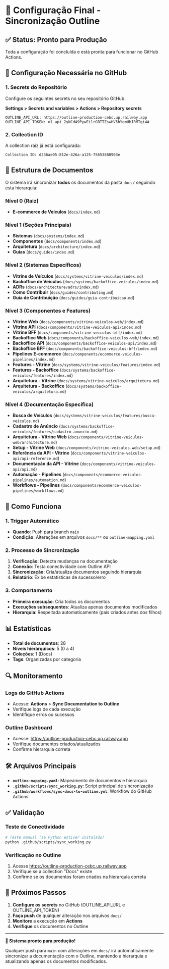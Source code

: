 # 🎯 Configuração Final - Sincronização Outline

## ✅ Status: Pronto para Produção

Toda a configuração foi concluída e está pronta para funcionar no GitHub Actions.

## 🔧 Configuração Necessária no GitHub

### 1. Secrets do Repositório

Configure os seguintes secrets no seu repositório GitHub:

**Settings > Secrets and variables > Actions > Repository secrets**

```
OUTLINE_API_URL: https://outline-production-cebc.up.railway.app
OUTLINE_API_TOKEN: ol_api_2yNCdA9PywEilrGBTTZswHV5hYemUhIRMTgi4A
```

### 2. Collection ID

A collection raiz já está configurada:
```
Collection ID: d236ae05-812e-426a-a125-75653888903e
```

## 📁 Estrutura de Documentos

O sistema irá sincronizar **todos** os documentos da pasta `docs/` seguindo esta hierarquia:

### Nível 0 (Raiz)
- **E-commerce de Veículos** (`docs/index.md`)

### Nível 1 (Seções Principais)
- **Sistemas** (`docs/systems/index.md`)
- **Componentes** (`docs/components/index.md`)
- **Arquitetura** (`docs/architecture/index.md`)
- **Guias** (`docs/guides/index.md`)

### Nível 2 (Sistemas Específicos)
- **Vitrine de Veículos** (`docs/systems/vitrine-veiculos/index.md`)
- **Backoffice de Veículos** (`docs/systems/backoffice-veiculos/index.md`)
- **ADRs** (`docs/architecture/adrs/index.md`)
- **Como Contribuir** (`docs/guides/contributing.md`)
- **Guia de Contribuição** (`docs/guides/guia-contribuicao.md`)

### Nível 3 (Componentes e Features)
- **Vitrine Web** (`docs/components/vitrine-veiculos-web/index.md`)
- **Vitrine API** (`docs/components/vitrine-veiculos-api/index.md`)
- **Vitrine BFF** (`docs/components/vitrine-veiculos-bff/index.md`)
- **Backoffice Web** (`docs/components/backoffice-veiculos-web/index.md`)
- **Backoffice API** (`docs/components/backoffice-veiculos-api/index.md`)
- **Backoffice BFF** (`docs/components/backoffice-veiculos-bff/index.md`)
- **Pipelines E-commerce** (`docs/components/ecommerce-veiculos-pipelines/index.md`)
- **Features - Vitrine** (`docs/systems/vitrine-veiculos/features/index.md`)
- **Features - Backoffice** (`docs/systems/backoffice-veiculos/features/index.md`)
- **Arquitetura - Vitrine** (`docs/systems/vitrine-veiculos/arquitetura.md`)
- **Arquitetura - Backoffice** (`docs/systems/backoffice-veiculos/arquitetura.md`)

### Nível 4 (Documentação Específica)
- **Busca de Veículos** (`docs/systems/vitrine-veiculos/features/busca-veiculos.md`)
- **Cadastro de Anúncio** (`docs/systems/backoffice-veiculos/features/cadastro-anuncio.md`)
- **Arquitetura - Vitrine Web** (`docs/components/vitrine-veiculos-web/architecture.md`)
- **Setup - Vitrine Web** (`docs/components/vitrine-veiculos-web/setup.md`)
- **Referência da API - Vitrine** (`docs/components/vitrine-veiculos-api/api-reference.md`)
- **Documentação da API - Vitrine** (`docs/components/vitrine-veiculos-api/api.md`)
- **Automação - Pipelines** (`docs/components/ecommerce-veiculos-pipelines/automation.md`)
- **Workflows - Pipelines** (`docs/components/ecommerce-veiculos-pipelines/workflows.md`)

## 🚀 Como Funciona

### 1. Trigger Automático
- **Quando**: Push para branch `main`
- **Condição**: Alterações em arquivos `docs/**` ou `outline-mapping.yaml`

### 2. Processo de Sincronização
1. **Verificação**: Detecta mudanças na documentação
2. **Conexão**: Testa conectividade com Outline API
3. **Sincronização**: Cria/atualiza documentos seguindo hierarquia
4. **Relatório**: Exibe estatísticas de sucesso/erro

### 3. Comportamento
- **Primeira execução**: Cria todos os documentos
- **Execuções subsequentes**: Atualiza apenas documentos modificados
- **Hierarquia**: Respeitada automaticamente (pais criados antes dos filhos)

## 📊 Estatísticas

- **Total de documentos**: 28
- **Níveis hierárquicos**: 5 (0 a 4)
- **Coleções**: 1 (Docs)
- **Tags**: Organizadas por categoria

## 🔍 Monitoramento

### Logs do GitHub Actions
- Acesse: **Actions** > **Sync Documentation to Outline**
- Verifique logs de cada execução
- Identifique erros ou sucessos

### Outline Dashboard
- Acesse: https://outline-production-cebc.up.railway.app
- Verifique documentos criados/atualizados
- Confirme hierarquia correta

## 🛠️ Arquivos Principais

- **`outline-mapping.yaml`**: Mapeamento de documentos e hierarquia
- **`.github/scripts/sync_working.py`**: Script principal de sincronização
- **`.github/workflows/sync-docs-to-outline.yml`**: Workflow do GitHub Actions

## ✅ Validação

### Teste de Conectividade
```bash
# Teste manual (se Python estiver instalado)
python .github/scripts/sync_working.py
```

### Verificação no Outline
1. Acesse https://outline-production-cebc.up.railway.app
2. Verifique se a collection "Docs" existe
3. Confirme se os documentos foram criados na hierarquia correta

## 🎉 Próximos Passos

1. **Configure os secrets** no GitHub (OUTLINE_API_URL e OUTLINE_API_TOKEN)
2. **Faça push** de qualquer alteração nos arquivos `docs/`
3. **Monitore** a execução em **Actions**
4. **Verifique** os documentos no Outline

---

**🎯 Sistema pronto para produção!** 

Qualquer push para `main` com alterações em `docs/` irá automaticamente sincronizar a documentação com o Outline, mantendo a hierarquia e atualizando apenas os documentos modificados.

